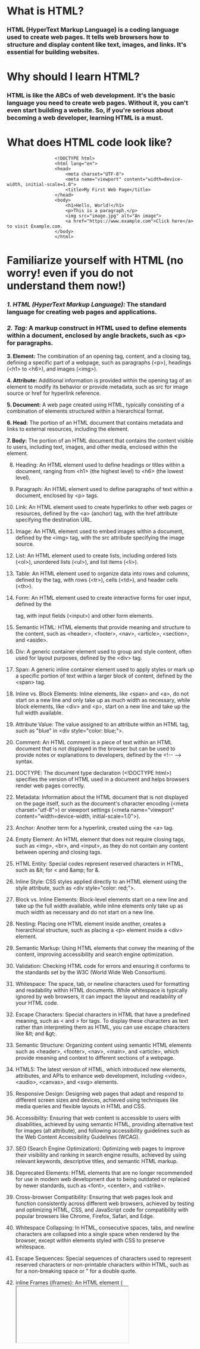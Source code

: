 # What is HTML?

### HTML (HyperText Markup Language) is a coding language used to create web pages. It tells web browsers how to structure and display content like text, images, and links. It's essential for building websites.

# Why should I learn HTML?

### HTML is like the ABCs of web development. It's the basic language you need to create web pages. Without it, you can't even start building a website. So, if you're serious about becoming a web developer, learning HTML is a must.

# What does HTML code look like?

                      <!DOCTYPE html>
                      <html lang="en">
                      <head>
                          <meta charset="UTF-8">
                          <meta name="viewport" content="width=device-width, initial-scale=1.0">
                          <title>My First Web Page</title>
                      </head>
                      <body>
                          <h1>Hello, World!</h1>
                          <p>This is a paragraph.</p>
                          <img src="image.jpg" alt="An image">
                          <a href="https://www.example.com">Click here</a> to visit Example.com.
                      </body>
                      </html>

# Familiarize yourself with HTML (no worry! even if you do not understand them now!)

### *1. HTML (HyperText Markup Language):* The standard language for creating web pages and applications.

### *2. Tag:* A markup construct in HTML used to define elements within a document, enclosed by angle brackets, such as \<p> for paragraphs.

**3. Element:** The combination of an opening tag, content, and a closing tag, defining a specific part of a webpage, such as paragraphs (\<p>), headings (\<h1> to \<h6>), and images (\<img>).

**4. Attribute:** Additional information is provided within the opening tag of an element to modify its behavior or provide metadata, such as src for image source or href for hyperlink reference.

**5. Document:** A web page created using HTML, typically consisting of a combination of elements structured within a hierarchical format.

**6. Head:** The portion of an HTML document that contains metadata and links to external resources, including the <head> element.

**7. Body:** The portion of an HTML document that contains the content visible to users, including text, images, and other media, enclosed within the <body> element.

8. Heading: An HTML element used to define headings or titles within a document, ranging from \<h1> (the highest level) to \<h6> (the lowest level).

9. Paragraph: An HTML element used to define paragraphs of text within a document, enclosed by \<p> tags.

10. Link: An HTML element used to create hyperlinks to other web pages or resources, defined by the \<a> (anchor) tag, with the href attribute specifying the destination URL.

11. Image: An HTML element used to embed images within a document, defined by the \<img> tag, with the src attribute specifying the image source.

12. List: An HTML element used to create lists, including ordered lists (\<ol>), unordered lists (\<ul>), and list items (\<li>).

13. Table: An HTML element used to organize data into rows and columns, defined by the <table> tag, with rows (\<tr>), cells (\<td>), and header cells (\<th>).

14. Form: An HTML element used to create interactive forms for user input, defined by the <form> tag, with input fields (\<input>) and other form elements.

15. Semantic HTML: HTML elements that provide meaning and structure to the content, such as \<header>, \<footer>, \<nav>, \<article>, \<section>, and \<aside>.

16. Div: A generic container element used to group and style content, often used for layout purposes, defined by the \<div> tag.

17. Span: A generic inline container element used to apply styles or mark up a specific portion of text within a larger block of content, defined by the \<span> tag.

18. Inline vs. Block Elements: Inline elements, like \<span> and \<a>, do not start on a new line and only take up as much width as necessary, while block elements, like \<div> and \<p>, start on a new line and take up the full width available.

19. Attribute Value: The value assigned to an attribute within an HTML tag, such as "blue" in \<div style="color: blue;">.

20. Comment: An HTML comment is a piece of text within an HTML document that is not displayed in the browser but can be used to provide notes or explanations to developers, defined by the \<!-- --> syntax.
    
21. DOCTYPE: The document type declaration (\<!DOCTYPE html>) specifies the version of HTML used in a document and helps browsers render web pages correctly.

22. Metadata: Information about the HTML document that is not displayed on the page itself, such as the document's character encoding (\<meta charset="utf-8">) or viewport settings (\<meta name="viewport" content="width=device-width, initial-scale=1.0">).

23. Anchor: Another term for a hyperlink, created using the \<a> tag.

24. Empty Element: An HTML element that does not require closing tags, such as \<img>, \<br>, and \<input>, as they do not contain any content between opening and closing tags.

25. HTML Entity: Special codes represent reserved characters in HTML, such as \&lt; for \< and \&amp; for &.

26. Inline Style: CSS styles applied directly to an HTML element using the style attribute, such as \<div style="color: red;">.

27. Block vs. Inline Elements: Block-level elements start on a new line and take up the full width available, while inline elements only take up as much width as necessary and do not start on a new line.

28. Nesting: Placing one HTML element inside another, creates a hierarchical structure, such as placing a \<p> element inside a \<div> element.

29. Semantic Markup: Using HTML elements that convey the meaning of the content, improving accessibility and search engine optimization.

30. Validation: Checking HTML code for errors and ensuring it conforms to the standards set by the W3C (World Wide Web Consortium).

31. Whitespace: The space, tab, or newline characters used for formatting and readability within HTML documents. While whitespace is typically ignored by web browsers, it can impact the layout and readability of your HTML code.

32. Escape Characters: Special characters in HTML that have a predefined meaning, such as \< and > for tags. To display these characters as text rather than interpreting them as HTML, you can use escape characters like \&lt; and \&gt;.

33. Semantic Structure: Organizing content using semantic HTML elements such as \<header>, \<footer>, \<nav>, \<main>, and \<article>, which provide meaning and context to different sections of a webpage.

34. HTML5: The latest version of HTML, which introduced new elements, attributes, and APIs to enhance web development, including \<video>, \<audio>, \<canvas>, and \<svg> elements.

35. Responsive Design: Designing web pages that adapt and respond to different screen sizes and devices, achieved using techniques like media queries and flexible layouts in HTML and CSS.

36. Accessibility: Ensuring that web content is accessible to users with disabilities, achieved by using semantic HTML, providing alternative text for images (alt attribute), and following accessibility guidelines such as the Web Content Accessibility Guidelines (WCAG).

37. SEO (Search Engine Optimization): Optimizing web pages to improve their visibility and ranking in search engine results, achieved by using relevant keywords, descriptive titles, and semantic HTML markup.

38. Deprecated Elements: HTML elements that are no longer recommended for use in modern web development due to being outdated or replaced by newer standards, such as \<font>, \<center>, and \<strike>.

39. Cross-browser Compatibility: Ensuring that web pages look and function consistently across different web browsers, achieved by testing and optimizing HTML, CSS, and JavaScript code for compatibility with popular browsers like Chrome, Firefox, Safari, and Edge.

40. Whitespace Collapsing: In HTML, consecutive spaces, tabs, and newline characters are collapsed into a single space when rendered by the browser, except within elements styled with CSS to preserve whitespace.

41. Escape Sequences: Special sequences of characters used to represent reserved characters or non-printable characters within HTML, such as &nbsp; for a non-breaking space or &quot; for a double quote.

42. inline Frames (iframes): An HTML element (<iframe>) used to embed another HTML document within the current document. This is commonly used for embedding videos, maps, or other external content.

43. Meta Tags: HTML <meta> tags provide metadata about the HTML document, such as character encoding (\<meta charset="utf-8">), viewport settings (\<meta name="viewport" content="width=device-width, initial-scale=1.0">), or specifying keywords and description for search engines.

44. Blockquote: An HTML element (\<blockquote>) used to indicate that a section of text is quoted from another source. It is commonly styled to stand out from the rest of the content.

45. Abbreviation and Acronym: HTML elements (\<abbr> and \<acronym>) used to mark up abbreviations and acronyms in text. They can include a title attribute to provide the full expansion of the abbreviation or acronym.

46. Semantic Elements for Time: HTML5 introduced elements like \<time> for marking up dates, times, or durations in a machine-readable format, enhancing accessibility and search engine understanding.

47. Web Standards: Guidelines and specifications set by organizations like the W3C to ensure interoperability and compatibility among web technologies. Adhering to web standards promotes consistency and accessibility in web development.


# Let's Examine an HTML Code: 

                    <!DOCTYPE html> <!-- Declares the document type -->
                    <html lang="en"> <!-- Specifies the language of the document -->
                    
                    <head>
                        <meta charset="UTF-8"> <!-- Sets the character encoding to UTF-8 -->
                        <meta name="viewport" content="width=device-width, initial-scale=1.0"> <!-- Sets the viewport for responsive design -->
                        <title>My Web Page</title> <!-- Sets the title of the web page -->
                        
                        <!-- Linking to an external CSS file -->
                        <link rel="stylesheet" href="styles.css">
                        
                        <!-- Embedding CSS styles directly within the HTML document -->
                        <style>
                            body {
                                font-family: Arial, sans-serif; /* Setting the font family for the entire document */
                                background-color: #f0f0f0; /* Setting the background color */
                            }
                            h1 {
                                color: blue; /* Changing the color of the h1 headings */
                            }
                        </style>
                        
                        <!-- Including JavaScript -->
                        <script src="script.js"></script>
                        
                        <!-- Inline JavaScript -->
                        <script>
                            function greet() {
                                alert('Hello, world!'); /* Function to greet users with an alert */
                            }
                        </script>
                    </head>
                    
                    <body>
                        <!-- Header Section -->
                        <header>
                            <h1>Welcome to My Website</h1> <!-- Heading for the website title -->
                            <nav>
                                <!-- Navigation Links -->
                                <ul>
                                    <li><a href="#home">Home</a></li> <!-- Link to the home section -->
                                    <li><a href="#about">About</a></li> <!-- Link to the about section -->
                                    <li><a href="#contact">Contact</a></li> <!-- Link to the contact section -->
                                </ul>
                            </nav>
                        </header>
                        
                        <!-- Main Content Section -->
                        <main>
                            <!-- Article Section -->
                            <article>
                                <h2>About Us</h2> <!-- Heading for the about section -->
                                <p>Lorem ipsum dolor sit amet, consectetur adipiscing elit. Sed vitae fermentum nunc. Integer vitae orci vel odio vestibulum tempus.</p> <!-- Placeholder text for the about content -->
                            </article>
                            
                            <!-- Sidebar Section -->
                            <aside>
                                <h2>Latest News</h2> <!-- Heading for the latest news section -->
                                <p>Stay tuned for updates!</p> <!-- Placeholder text for the latest news content -->
                            </aside>
                        </main>
                        
                        <!-- Footer Section -->
                        <footer>
                            <p>&copy; 2024 My Website. All rights reserved.</p> <!-- Copyright information -->
                        </footer>
                    
                        <!-- Embedding an image -->
                        <img src="image.jpg" alt="A beautiful image"> <!-- Embedding an image with alt text -->
                    
                        <!-- Creating a form -->
                        <form action="/submit" method="post">
                            <label for="name">Name:</label> <!-- Label for the name input field -->
                            <input type="text" id="name" name="name" required> <!-- Text input for name with required attribute -->
                            <label for="email">Email:</label> <!-- Label for the email input field -->
                            <input type="email" id="email" name="email" required> <!-- Email input with required attribute -->
                            <button type="submit">Submit</button> <!-- Submit button -->
                        </form>
                    
                        <!-- Including an iframe for embedding external content -->
                        <iframe src="https://www.example.com" title="External Content" width="400" height="300"></iframe> <!-- Embedding an external content -->
                    
                        <!-- Adding a table -->
                        <table>
                            <caption>Monthly Sales Report</caption> <!-- Caption for the table -->
                            <thead>
                                <tr>
                                    <th>Date</th> <!-- Table header for date -->
                                    <th>Product</th> <!-- Table header for product -->
                                    <th>Quantity</th> <!-- Table header for quantity -->
                                    <th>Revenue</th> <!-- Table header for revenue -->
                                </tr>
                            </thead>
                            <tbody>
                                <tr>
                                    <td>2024-01-01</td> <!-- Table data for date -->
                                    <td>Product A</td> <!-- Table data for product -->
                                    <td>100</td> <!-- Table data for quantity -->
                                    <td>$1000</td> <!-- Table data for revenue -->
                                </tr>
                                <!-- Additional rows here -->
                            </tbody>
                        </table>
                    
                        <!-- Adding semantic HTML5 elements for better structure -->
                        <section>
                            <h2>Featured Products</h2> <!-- Heading for featured products section -->
                            <!-- Product listings here -->
                        </section>
                        
                        <!-- Using HTML5 audio and video elements for multimedia content -->
                        <audio controls>
                            <source src="music.mp3" type="audio/mpeg"> <!-- Audio source with controls -->
                            Your browser does not support the audio element.
                        </audio>
                    
                        <video controls>
                            <source src="video.mp4" type="video/mp4"> <!-- Video source with controls -->
                            Your browser does not support the video element.
                        </video>
                    
                        <!-- Adding SVG graphics -->
                        <svg width="100" height="100">
                            <circle cx="50" cy="50" r="40" fill="red" /> <!-- Circle SVG element -->
                        </svg>
                    
                        <!-- Adding a canvas for dynamic graphics -->
                        <canvas id="myCanvas" width="200" height="100"></canvas> <!-- Canvas for dynamic graphics -->
                    
                        <!-- Adding a progress bar -->
                        <progress value="70" max="100"></progress> <!-- Progress bar -->
                    
                        <!-- Adding a meter element -->
                        <meter value="0.7"></meter> <!-- Meter element -->
                    
                        <!-- Adding a details and summary for collapsible content -->
                        <details>
                            <summary>Click to reveal more</summary> <!-- Summary for collapsible content -->
                            <p>This is more information that can be revealed.</p> <!-- Content to be revealed -->
                        </details>
                    
                        <!-- Adding a time element for date and time -->
                        <p>Document last updated: <time datetime="2024-04-08T09:00">April 8, 2024</time></p> <!-- Time element for date and time -->
                    
                        <!-- Adding a datalist for pre-defined options in input -->
                        <label for="browser">Choose your browser:</label> <!-- Label for datalist -->
                        <input list="browsers" id="browser" name="browser"> <!-- Input field with datalist -->
                        <datalist id="browsers">
                            <option value="Chrome"> <!-- Pre-defined option for Chrome -->
                            <option value="Firefox"> <!-- Pre-defined option for Firefox -->
                            <option value="Edge"> <!-- Pre-defined option for Edge -->
                            <option value="Safari"> <!-- Pre-defined option for Safari -->
                        </datalist>
                    
                        <!-- Adding a summary for table headers -->
                        <table>
                            <caption>Monthly Sales Report</caption> <!-- Caption for the table -->
                            <thead>
                                <tr>
                                    <th><abbr title="Date">Date</abbr></th> <!-- Table header abbreviation for date -->
                                    <th><abbr title="Product">Product</abbr></th> <!-- Table header abbreviation for product -->
                                    <th><abbr title="Quantity">Qty</abbr></th> <!-- Table header abbreviation for quantity -->
                                    <th><abbr title="Revenue">Rev</abbr></th> <!-- Table header abbreviation for revenue -->
                                </tr>
                            </thead>
                            <tbody>
                                <tr>
                                    <td>2024-01-01</td> <!-- Table data for date -->
                                    <td>Product A</td> <!-- Table data for product -->
                                    <td>100</td> <!-- Table data for quantity -->
                                    <td>$1000</td> <!-- Table data for revenue -->
                                </tr>
                                <!-- Additional rows here -->
                            </tbody>
                        </table>
                    
                        <!-- Adding a summary for figure elements -->
                        <figure>
                            <img src="image.jpg" alt="A beautiful image"> <!-- Image within a figure element -->
                            <figcaption>A caption for the image.</figcaption> <!-- Caption for the image -->
                        </figure>
                    
                        <!-- Adding a keygen for generating cryptographic keys -->
                        <label for="key">Generate a key:</label> <!-- Label for keygen -->
                        <keygen id="key" name="key" challenge="random challenge string"> <!-- Keygen for generating cryptographic keys -->
                    
                        <!-- Adding a mark element for highlighting text -->
                        <p>This is <mark>highlighted</mark> text.</p> <!-- Mark element for highlighting text -->
                    
                        <!-- Adding a dialog for interactive prompts -->
                        <dialog open> <!-- Dialog box -->
                            <p>This is a dialog box.</p> <!-- Content within the dialog box -->
                            <button>Close</button> <!-- Close button for the dialog box -->
                        </dialog>
                    
                        <!-- Adding a nav element for navigation links -->
                        <nav>
                            <ul>
                                <li><a href="#home">Home</a></li> <!-- Link to the home section -->
                                <li><a href="#about">About</a></li> <!-- Link to the about section -->
                                <li><a href="#contact">Contact</a></li> <!-- Link to the contact section -->
                            </ul>
                        </nav>
                    
                    </body>
                    
                    </html>


    



